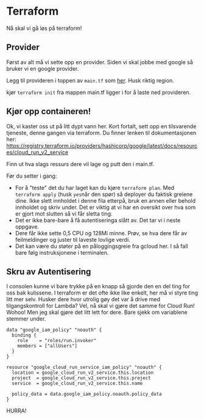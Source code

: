 # Terraform

Nå skal vi gå løs på terraform!

## Provider

Først av alt må vi sette opp en provider. Siden vi skal jobbe med google så bruker vi en google provider.

Legg til provideren i toppen av `main.tf` som [her](https://registry.terraform.io/providers/hashicorp/google/latest/docs#example-usage). Husk riktig region.

kjør `terraform init` fra mappen main.tf ligger i for å laste ned provideren.

## Kjør opp containeren!

Ok, vi kaster oss ut på litt dypt vann her.
Kort fortalt, sett opp en tilsvarende tjeneste, denne gangen via terraform.
Du finner lenken til dokumentasjonen her: https://registry.terraform.io/providers/hashicorp/google/latest/docs/resources/cloud_run_v2_service

Finn ut hva slags ressurs dere vil lage og putt den i main.tf.

Før du setter i gang:

- For å "teste" det du har laget kan du kjøre `terraform plan`. Med `terraform apply` (husk `yes`når den spør) så deployer du faktisk greiene dine. Ikke slett innholdet i denne fila etterpå, bruk en annen eller behold innholdet og skriv under. Det er viktig at vi har en oversikt over hva som er gjort mot slutten så vi får sletta ting.
- Det er ikke bare-bare å få autentiseringa slått av. Det tar vi i neste oppgave.
- Dere får ikke sette 0,5 CPU og 128Mi minne. Prøv, se hva dere får av feilmeldinger og juster til laveste lovlige verdi.
- Det kan være du støter på en påloggingsgreie fra gcloud her. I så fall bare følg instruksjonene i terminalen.

## Skru av Autentisering

I consolen kunne vi bare trykke på en knapp så gjorde den en del ting for oss bak kulissene. I terraform er det ofte ikke like enkelt, her må vi styre ting litt mer selv. Husker dere hvor utrolig gøy det var å drive med tilgangskontroll for Lambda? Vel, nå skal vi gjøre det samme for Cloud Run! Wohoo! Men jeg skal gjøre det litt lett for dere. Bare sjekk om variablene stemmer under.

```hcl
data "google_iam_policy" "noauth" {
  binding {
    role    = "roles/run.invoker"
    members = ["allUsers"]
  }
}

resource "google_cloud_run_service_iam_policy" "noauth" {
  location = google_cloud_run_v2_service.this.location
  project  = google_cloud_run_v2_service.this.project
  service  = google_cloud_run_v2_service.this.name

  policy_data = data.google_iam_policy.noauth.policy_data
}
```

HURRA!
